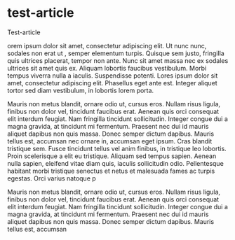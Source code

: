 # test-article
Test-article

orem ipsum dolor sit amet, consectetur adipiscing elit. Ut nunc nunc, sodales non erat ut
, semper elementum turpis. Quisque sem justo, fringilla quis ultrices placerat, tempor non
ante. Nunc sit amet massa nec ex sodales ultrices sit amet quis ex. Aliquam lobortis faucibus 
vestibulum. Morbi tempus viverra nulla a iaculis. Suspendisse potenti. Lores ipsum dolor sit amet, 
consectetur adipiscing elit. Phasellus eget ante est. Integer aliquet tortor sed diam vestibulum, in 
lobortis lorem porta.

Mauris non metus blandit, ornare odio ut, cursus eros. Nullam risus ligula, finibus non dolor vel, 
tincidunt faucibus erat. Aenean quis orci consequat elit interdum feugiat. Nam fringilla tincidunt sollicitudin. 
Integer congue dui a magna gravida, at tincidunt mi fermentum. Praesent nec dui id mauris aliquet dapibus non quis massa. 
Donec semper dictum dapibus. Mauris tellus est, accumsan nec ornare in, accumsan eget ipsum. Cras blandit tristique sem. 
Fusce tincidunt tellus vel anim finibus, in tristique leo lobortis. Proin scelerisque a elit eu tristique. Aliquam sed 
tempus sapien. Aenean nulla sapien, eleifend vitae diam quis, iaculis sollicitudin odio. Pellentesque habitant morbi 
tristique senectus et netus et malesuada fames ac turpis egestas. Orci varius natoque p


Mauris non metus blandit, ornare odio ut, cursus eros. Nullam risus ligula, finibus non dolor vel, 
tincidunt faucibus erat. Aenean quis orci consequat elit interdum feugiat. Nam fringilla tincidunt sollicitudin. 
Integer congue dui a magna gravida, at tincidunt mi fermentum. Praesent nec dui id mauris aliquet dapibus non quis massa. 
Donec semper dictum dapibus. Mauris tellus est, accumsan 
